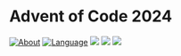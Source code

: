 # Advent of Code 2024

[![About](https://img.shields.io/badge/Advent%20of%20Code%20🎄-2024-brightgreen)](https://adventofcode.com/2024/about)
[![Language](https://img.shields.io/badge/Language-haskell-purple)](https://www.haskell.org/)
![](https://img.shields.io/badge/day%20📅-9-blue) 
![](https://img.shields.io/badge/stars%20⭐-8-yellow) 
![](https://img.shields.io/badge/days%20completed-3-red)
